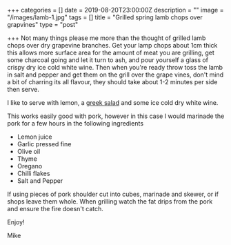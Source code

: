 +++
categories = []
date = 2019-08-20T23:00:00Z
description = ""
image = "/images/lamb-1.jpg"
tags = []
title = "Grilled spring lamb chops over grapvines"
type = "post"

+++
Not many things please me more than the thought of grilled lamb chops over dry grapevine branches. Get your lamp chops about 1cm thick this allows more surface area for the amount of meat you are grilling, get some charcoal going and let it turn to ash, and pour yourself a glass of crispy dry ice cold white wine. Then when you're ready throw toss the lamb in salt and pepper and get them on the grill over the grape vines, don't mind a bit of charring its all flavour, they should take about 1-2 minutes per side then serve.

I like to serve with lemon, a [greek salad]() and some ice cold dry white wine.

This works easily good with pork, however in this case I would marinade the pork for a few hours in the following ingredients

* Lemon juice
* Garlic pressed fine
* Olive oil
* Thyme
* Oregano
* Chilli flakes
* Salt and Pepper

If using pieces of pork shoulder cut into cubes, marinade and skewer, or if shops leave them whole. When grilling watch the fat drips from the pork and ensure the fire doesn't catch.

Enjoy!

Mike